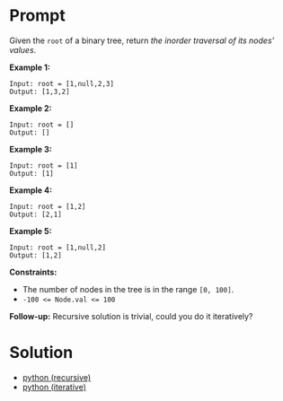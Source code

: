 # Prompt
Given the `root` of a binary tree, return _the inorder traversal of its nodes' values_.

**Example 1:**
```
Input: root = [1,null,2,3]
Output: [1,3,2]
```

**Example 2:**
```
Input: root = []
Output: []
```

**Example 3:**
```
Input: root = [1]
Output: [1]
```

**Example 4:**
```
Input: root = [1,2]
Output: [2,1]
```

**Example 5:**
```
Input: root = [1,null,2]
Output: [1,2]
```

**Constraints:**
* The number of nodes in the tree is in the range `[0, 100]`.
* `-100 <= Node.val <= 100`

**Follow-up:** Recursive solution is trivial, could you do it iteratively?

# Solution
* [python (recursive)](binary_tree_inorder_traversal_recursive.py)
* [python (iterative)](binary_tree_inorder_traversal_iterative.py)
